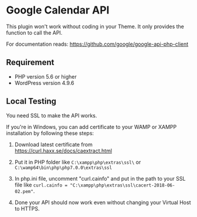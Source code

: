 # Google Calendar API

This plugin won't work without coding in your Theme. It only provides the function to call the API.

For documentation reads: https://github.com/google/google-api-php-client

## Requirement

- PHP version 5.6 or higher
- WordPress version 4.9.6

## Local Testing

You need SSL to make the API works.

If you're in Windows, you can add certificate to your WAMP or XAMPP installation by following these steps:

1. Download latest certificate from https://curl.haxx.se/docs/caextract.html

1. Put it in PHP folder like `C:\xampp\php\extras\ssl\` or `C:\wamp64\bin\php\php7.0.0\extras\ssl`

1. In php.ini file, uncomment "curl.cainfo" and put in the path to your SSL file like `curl.cainfo = "C:\xampp\php\extras\ssl\cacert-2018-06-02.pem"`.

1. Done your API should now work even without changing your Virtual Host to HTTPS.